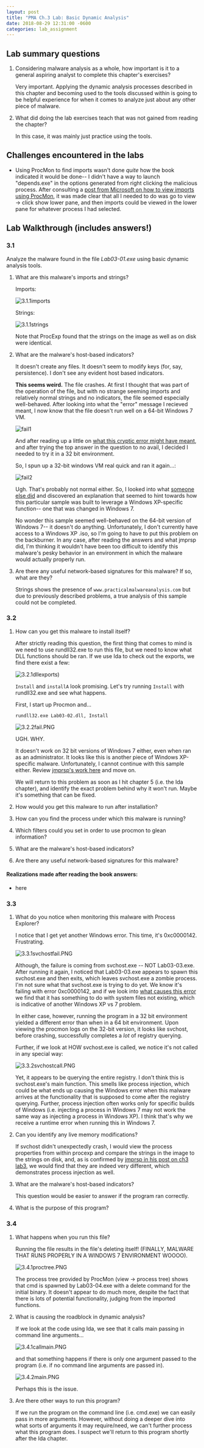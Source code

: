```yaml
---
layout: post
title: "PMA Ch.3 Lab: Basic Dynamic Analysis"
date: 2018-08-29 12:31:00 -0600
categories: lab_assignment 
---
```



## Lab summary questions
1. Considering malware analysis as a whole, how important is it to a general aspiring analyst to complete this chapter's exercises?

	Very important. Applying the dynamic analysis processes described in this chapter and becoming used to the tools discussed within is going to be helpful experience for when it comes to analyze just about any other piece of malware. 

2. What did doing the lab exercises teach that was not gained from reading the chapter?

	In this case, it was mainly just practice using the tools. 

## Challenges encountered in the labs

* Using ProcMon to find imports wasn't done *quite* how the book indicated it would be done-- I didn't have a way to launch "depends.exe" in the options generated from right clicking the malicious process. After consulting a [post from Microsoft on how to view imports using ProcMon](https://support.microsoft.com/en-us/help/970920/using-process-explorer-to-list-dlls-running-under-the-outlook-exe-proc), it was made clear that all I needed to do was go to view -> click show lower pane, and then imports could be viewed in the lower pane for whatever process I had selected. 



## Lab Walkthrough (includes answers!)

### 3.1 
Analyze the malware found in the file *Lab03-01.exe* using basic dynamic analysis tools.


1. What are this malware's imports and strings?

	Imports: 

	![3.1.1imports](/files/ch3_sc2/3.1.1imports.PNG "imports")

	Strings:

	![3.1.1strings](/files/ch3_sc2/3.1.1strings.PNG "strings")
	
	Note that ProcExp found that the strings on the image as well as on disk were identical. 


2. What are the malware's host-based indicators?

	It doesn't create any files. It doesn't seem to modify keys (for, say, persistence). I don't see any evident host based indicators. 

	**This seems weird.** The file crashes. At first I thought that was part of the operation of the file, but with no strange seeming imports and relatively normal strings and no indicators, the file seemed especially well-behaved. After looking into what the "error" message I recieved meant, I now know that the file doesn't run well on a 64-bit Windows 7 VM.

	![fail1](/files/ch3_sc2/3.1.2fail1.PNG "64-bit Windows 7 runtime error")

	And after reading up a little on [what this cryptic error might have meant](https://superuser.com/questions/610495/the-application-was-unable-to-start-correctly-0xc0000018-windows-8-x64), and after trying the top answer in the question to no avail, I decided I needed to try it in a 32 bit environment. 

	So, I spun up a 32-bit windows VM real quick and ran it again...:

	![fail2](/files/ch3_sc2/3.1.2fail2.PNG "32-bit Windows 7 runtime error")

	Ugh. That's probably not normal either. So, I looked into what [someone else did](https://jmprsp.wordpress.com/2016/01/28/practical-malware-analysis-basic-dynamic-techniques-lab-3-01/) and discovered an explanation that seemed to hint towards how this particular sample was built to leverage a Windows XP-specific function-- one that was changed in Windows 7. 

	No wonder this sample seemed well-behaved on the 64-bit version of Windows 7-- it doesn't do anything. Unfortunately, I don't currently have access to a Windows XP .iso, so I'm going to have to put this problem on the backburner. In any case, after reading the answers and what jmprsp did, I'm thinking it wouldn't have been too difficult to identify this malware's pesky behavior in an environment in which the malware would actually properly run. 

3. Are there any useful network-based signatures for this malware? If so, what are they?

	Strings shows the presence of ```www.practicalmalwareanalysis.com``` but due to previously described problems, a true analysis of this sample could not be completed. 


### 3.2

1. How can you get this malware to install itself?

	After strictly reading this question, the first thing that comes to mind is we need to use rundll32.exe to run this file, but we need to know what DLL functions should be ran. If we use Ida to check out the exports, we find there exist a few:

	![3.2.1dllexports](/files/ch3_sc2/3.2.1dllexports.PNG))

	``Install`` and ``installA`` look promising. Let's try running ``Install`` with rundll32.exe and see what happens. 

	First, I start up Procmon and...

	``rundll32.exe Lab03-02.dll, Install``

	![3.2.2fail.PNG](/files/ch3_sc2/3.2.2fail.PNG)

	UGH. WHY. 

	It doesn't work on 32 bit versions of Windows 7 either, even when ran as an administrator. It looks like this is another piece of Windows XP-specific malware. Unfortunately, I cannot continue with this sample either. Review [jmprsp's work here](https://jmprsp.wordpress.com/2016/01/31/practical-malware-analysis-basic-dynamic-techniques-lab-3-02/) and move on. 

	We will return to this problem as soon as I hit chapter 5 (i.e. the Ida chapter), and identify the exact problem behind why it won't run. Maybe it's something that can be fixed.


2. How would you get this malware to run after installation?

3. How can you find the process under which this malware is running?

4. Which filters could you set in order to use procmon to glean information?

5. What are the malware's host-based indicators?

6. Are there any useful network-based signatures for this malware?

#### Realizations made after reading the book answers:

* here

### 3.3 

1. What do you notice when monitoring this malware with Process Explorer?

	I notice that I get yet another Windows error. This time, it's 0xc0000142. Frustrating.

	![3.3.1svchostfail.PNG](/files/ch3_sc2/3.3.1svchostfail.PNG)

	Although, the failure is coming from svchost.exe -- NOT Lab03-03.exe. After running it again, I noticed that Lab03-03.exe appears to spawn this svchost.exe and then exits, which leaves svchost.exe a zombie process. I'm not sure what that svchost.exe is trying to do yet. We know it's failing with error 0xc0000142, and if we look into [what causes this error](https://answers.microsoft.com/en-us/windows/forum/windows_10-performance-winpc/error-0xc0000142/3da27a75-178c-4de5-b43c-c538e6005540) we find that it has something to do with system files not existing, which is indicative of another Windows XP vs 7 problem. 

	In either case, however, running the program in a 32 bit environment yielded a different error than when in a 64 bit environment. Upon viewing the procmon logs on the 32-bit version, it looks like svchost, before crashing, successfully completes a *lot* of registry querying. 

	Further, if we look at HOW svchost.exe is called, we notice it's not called in any special way:

	![3.3.2svchostcall.PNG](/files/ch3_sc2/3.3.2svchostcall.PNG)

	Yet, it appears to be querying the entire registry. I don't think this is svchost.exe's main function. This smells like process injection, which could be what ends up causing the Windows error when this malware arrives at the functionality that is supposed to come after the registry querying. Further, process injection often works only for specific builds of Windows (i.e. injecting a process in Windows 7 may not work the same way as injecting a process in Windows XP). I think that's why we receive a runtime error when running this in Windows 7. 



2. Can you identify any live memory modifications?

	If svchost didn't unexpectedly crash, I would view the process properties from within procexp and compare the strings in the image to the strings on disk, and, as is confirmed by [jmprsp in his post on ch3 lab3](https://jmprsp.wordpress.com/2016/01/31/practical-malware-analysis-basic-dynamic-techniques-lab-3-03/), we would find that they are indeed very different, which demonstrates process injection as well. 

3. What are the malware's host-based indicators?

	This question would be easier to answer if the program ran correctly. 

4. What is the purpose of this program?


### 3.4 



1. What happens when you run this file?

	Running the file results in the file's deleting itself!  (FINALLY, MALWARE THAT RUNS PROPERLY IN A WINDOWS 7 ENVIRONMENT WOOOO).

	![3.4.1proctree.PNG](/files/ch3_sc2/3.4.1proctree.PNG)

	The process tree provided by ProcMon (view -> process tree) shows that cmd is spawned by Lab03-04.exe with a delete command for the initial binary. It doesn't appear to do much more, despite the fact that there is lots of potential functionality, judging from the imported functions. 

2. What is causing the roadblock in dynamic analysis?

	If we look at the code using Ida, we see that it calls main passing in command line arguments...

	![3.4.1callmain.PNG](/files/ch3_sc2/3.4.1callmain.PNG)

	and that something happens if there is only one argument passed to the program (i.e. if no command line arguments are passed in). 

	![3.4.2main.PNG](/files/ch3_sc2/3.4.2main.PNG)

	Perhaps this is the issue.

3. Are there other ways to run this program?

	If we run the program on the command line (i.e. cmd.exe) we can easily pass in more arguments. However, without doing a deeper dive into what sorts of arguments it may require/need, we can't further process what this program does. I suspect we'll return to this program shortly after the Ida chapter. 







